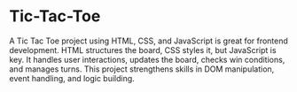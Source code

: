 # Tic-Tac-Toe
A Tic Tac Toe project using HTML, CSS, and JavaScript is great for frontend development. HTML structures the board, CSS styles it, but JavaScript is key. It handles user interactions, updates the board, checks win conditions, and manages turns. This project strengthens skills in DOM manipulation, event handling, and logic building.
